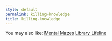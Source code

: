 ```yaml
---
style: default
permalink: killing-knowledge
title: killing-knowledge
---
```

You may also like:
[Mental Mazes](http://scp-wiki.net/mental-mazes)
[Library Lifeline](http://scp-wiki.net/library-lifeline)